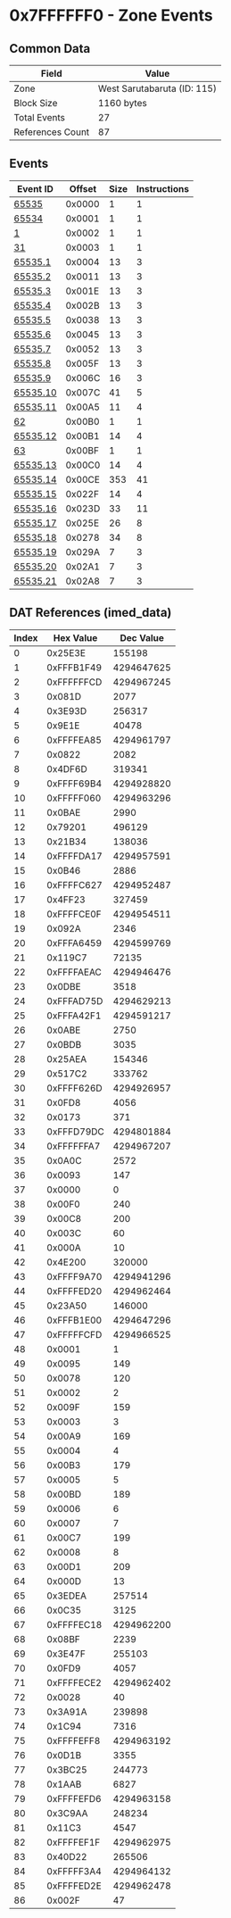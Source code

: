 # 0x7FFFFFF0 - Zone Events

## Common Data

| Field            | Value                       |
|------------------|-----------------------------|
| Zone             | West Sarutabaruta (ID: 115) |
| Block Size       | 1160 bytes                  |
| Total Events     | 27                          |
| References Count | 87                          |

## Events

| Event ID                  | Offset   |   Size |   Instructions |
|---------------------------|----------|--------|----------------|
| [65535](./65535.md)       | 0x0000   |      1 |              1 |
| [65534](./65534.md)       | 0x0001   |      1 |              1 |
| [1](./1.md)               | 0x0002   |      1 |              1 |
| [31](./31.md)             | 0x0003   |      1 |              1 |
| [65535.1](./65535.1.md)   | 0x0004   |     13 |              3 |
| [65535.2](./65535.2.md)   | 0x0011   |     13 |              3 |
| [65535.3](./65535.3.md)   | 0x001E   |     13 |              3 |
| [65535.4](./65535.4.md)   | 0x002B   |     13 |              3 |
| [65535.5](./65535.5.md)   | 0x0038   |     13 |              3 |
| [65535.6](./65535.6.md)   | 0x0045   |     13 |              3 |
| [65535.7](./65535.7.md)   | 0x0052   |     13 |              3 |
| [65535.8](./65535.8.md)   | 0x005F   |     13 |              3 |
| [65535.9](./65535.9.md)   | 0x006C   |     16 |              3 |
| [65535.10](./65535.10.md) | 0x007C   |     41 |              5 |
| [65535.11](./65535.11.md) | 0x00A5   |     11 |              4 |
| [62](./62.md)             | 0x00B0   |      1 |              1 |
| [65535.12](./65535.12.md) | 0x00B1   |     14 |              4 |
| [63](./63.md)             | 0x00BF   |      1 |              1 |
| [65535.13](./65535.13.md) | 0x00C0   |     14 |              4 |
| [65535.14](./65535.14.md) | 0x00CE   |    353 |             41 |
| [65535.15](./65535.15.md) | 0x022F   |     14 |              4 |
| [65535.16](./65535.16.md) | 0x023D   |     33 |             11 |
| [65535.17](./65535.17.md) | 0x025E   |     26 |              8 |
| [65535.18](./65535.18.md) | 0x0278   |     34 |              8 |
| [65535.19](./65535.19.md) | 0x029A   |      7 |              3 |
| [65535.20](./65535.20.md) | 0x02A1   |      7 |              3 |
| [65535.21](./65535.21.md) | 0x02A8   |      7 |              3 |

## DAT References (imed_data)

|   Index | Hex Value   |   Dec Value |
|---------|-------------|-------------|
|       0 | 0x25E3E     |      155198 |
|       1 | 0xFFFB1F49  |  4294647625 |
|       2 | 0xFFFFFFCD  |  4294967245 |
|       3 | 0x081D      |        2077 |
|       4 | 0x3E93D     |      256317 |
|       5 | 0x9E1E      |       40478 |
|       6 | 0xFFFFEA85  |  4294961797 |
|       7 | 0x0822      |        2082 |
|       8 | 0x4DF6D     |      319341 |
|       9 | 0xFFFF69B4  |  4294928820 |
|      10 | 0xFFFFF060  |  4294963296 |
|      11 | 0x0BAE      |        2990 |
|      12 | 0x79201     |      496129 |
|      13 | 0x21B34     |      138036 |
|      14 | 0xFFFFDA17  |  4294957591 |
|      15 | 0x0B46      |        2886 |
|      16 | 0xFFFFC627  |  4294952487 |
|      17 | 0x4FF23     |      327459 |
|      18 | 0xFFFFCE0F  |  4294954511 |
|      19 | 0x092A      |        2346 |
|      20 | 0xFFFA6459  |  4294599769 |
|      21 | 0x119C7     |       72135 |
|      22 | 0xFFFFAEAC  |  4294946476 |
|      23 | 0x0DBE      |        3518 |
|      24 | 0xFFFAD75D  |  4294629213 |
|      25 | 0xFFFA42F1  |  4294591217 |
|      26 | 0x0ABE      |        2750 |
|      27 | 0x0BDB      |        3035 |
|      28 | 0x25AEA     |      154346 |
|      29 | 0x517C2     |      333762 |
|      30 | 0xFFFF626D  |  4294926957 |
|      31 | 0x0FD8      |        4056 |
|      32 | 0x0173      |         371 |
|      33 | 0xFFFD79DC  |  4294801884 |
|      34 | 0xFFFFFFA7  |  4294967207 |
|      35 | 0x0A0C      |        2572 |
|      36 | 0x0093      |         147 |
|      37 | 0x0000      |           0 |
|      38 | 0x00F0      |         240 |
|      39 | 0x00C8      |         200 |
|      40 | 0x003C      |          60 |
|      41 | 0x000A      |          10 |
|      42 | 0x4E200     |      320000 |
|      43 | 0xFFFF9A70  |  4294941296 |
|      44 | 0xFFFFED20  |  4294962464 |
|      45 | 0x23A50     |      146000 |
|      46 | 0xFFFB1E00  |  4294647296 |
|      47 | 0xFFFFFCFD  |  4294966525 |
|      48 | 0x0001      |           1 |
|      49 | 0x0095      |         149 |
|      50 | 0x0078      |         120 |
|      51 | 0x0002      |           2 |
|      52 | 0x009F      |         159 |
|      53 | 0x0003      |           3 |
|      54 | 0x00A9      |         169 |
|      55 | 0x0004      |           4 |
|      56 | 0x00B3      |         179 |
|      57 | 0x0005      |           5 |
|      58 | 0x00BD      |         189 |
|      59 | 0x0006      |           6 |
|      60 | 0x0007      |           7 |
|      61 | 0x00C7      |         199 |
|      62 | 0x0008      |           8 |
|      63 | 0x00D1      |         209 |
|      64 | 0x000D      |          13 |
|      65 | 0x3EDEA     |      257514 |
|      66 | 0x0C35      |        3125 |
|      67 | 0xFFFFEC18  |  4294962200 |
|      68 | 0x08BF      |        2239 |
|      69 | 0x3E47F     |      255103 |
|      70 | 0x0FD9      |        4057 |
|      71 | 0xFFFFECE2  |  4294962402 |
|      72 | 0x0028      |          40 |
|      73 | 0x3A91A     |      239898 |
|      74 | 0x1C94      |        7316 |
|      75 | 0xFFFFEFF8  |  4294963192 |
|      76 | 0x0D1B      |        3355 |
|      77 | 0x3BC25     |      244773 |
|      78 | 0x1AAB      |        6827 |
|      79 | 0xFFFFEFD6  |  4294963158 |
|      80 | 0x3C9AA     |      248234 |
|      81 | 0x11C3      |        4547 |
|      82 | 0xFFFFEF1F  |  4294962975 |
|      83 | 0x40D22     |      265506 |
|      84 | 0xFFFFF3A4  |  4294964132 |
|      85 | 0xFFFFED2E  |  4294962478 |
|      86 | 0x002F      |          47 |
